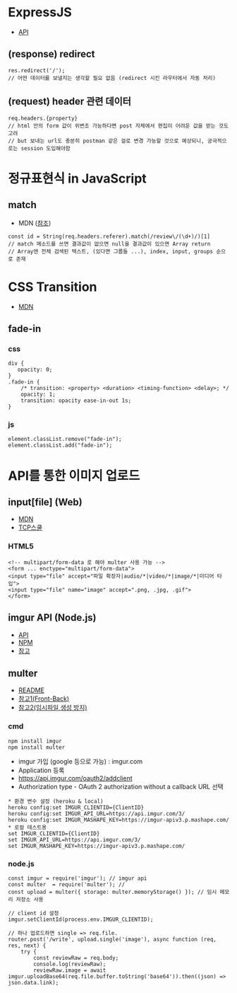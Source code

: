 # **ExpressJS**
* [API](http://expressjs.com/ko/4x/api.html#express)
## (response) redirect
```
res.redirect('/');
// 어떤 데이터를 보낼지는 생각할 필요 없음 (redirect 시킨 라우터에서 자동 처리)
```
## (request) header 관련 데이터
```
req.headers.{property}
// html 안의 form 값이 위변조 가능하다면 post 자체에서 편집이 어려운 값을 받는 것도 고려
// but 보내는 url도 충분히 postman 같은 걸로 변경 가능할 것으로 예상되니, 궁극적으로는 session 도입해야함
```
# **정규표현식 in JavaScript**
## match
* MDN ([참조](https://developer.mozilla.org/ko/docs/Web/JavaScript/Reference/Global_Objects/String/match))
```
const id = String(req.headers.referer).match(/review\/(\d+)/)[1]
// match 메소드를 쓰면 결과값이 없으면 null을 결과값이 있으면 Array return
// Array엔 전체 검색된 텍스트, (있다면 그룹들 ...), index, input, groups 순으로 존재
```
# **CSS Transition**
* [MDN](https://developer.mozilla.org/ko/docs/Web/CSS/CSS_Transitions/Using_CSS_transitions)
## fade-in
### css
```
div {
   opacity: 0;
}
.fade-in {
    /* transition: <property> <duration> <timing-function> <delay>; */
    opacity: 1;
    transition: opacity ease-in-out 1s;
}
```
### js
```
element.classList.remove("fade-in");
element.classList.add("fade-in");
```
# **API를 통한 이미지 업로드**
## input[file] (Web)
* [MDN](https://developer.mozilla.org/ko/docs/Web/HTML/Element/Input/file)
* [TCP스쿨](http://tcpschool.com/html-tag-attrs/input-accept)
### HTML5
```
<!-- multipart/form-data 로 해야 multer 사용 가능 -->
<form ... enctype="multipart/form-data">
<input type="file" accept="파일 확장자|audio/*|video/*|image/*|미디어 타입">
<input type="file" name="image" accept=".png, .jpg, .gif">
</form>
```
## imgur API (Node.js)
* [API](https://api.imgur.com/)
* [NPM](https://www.npmjs.com/package/imgur)
* [참고](https://thereclub.tistory.com/9)
## multer
* [README](https://github.com/expressjs/multer/blob/master/doc/README-ko.md)
* [참고1(Front-Back)](https://junspapa-itdev.tistory.com/27)
* [참고2(임시파일 생성 방지)](https://ivorycirrus.github.io/TIL/node.js-multipart-without-saving/)
### cmd
```
npm install imgur
npm install multer
```
* imgur 가입 (google 등으로 가능) : imgur.com
* Application 등록
* https://api.imgur.com/oauth2/addclient
* Authorization type - OAuth 2 authorization without a callback URL 선택
```
* 환경 변수 설정 (heroku & local)
heroku config:set IMGUR_CLIENTID={ClientID}
heroku config:set IMGUR_API_URL=https://api.imgur.com/3/
heroku config:set IMGUR_MASHAPE_KEY=https://imgur-apiv3.p.mashape.com/
* 로컬 테스트용
set IMGUR_CLIENTID={ClientID}
set IMGUR_API_URL=https://api.imgur.com/3/
set IMGUR_MASHAPE_KEY=https://imgur-apiv3.p.mashape.com/
```
### node.js
```
const imgur = require('imgur'); // imgur api
const multer  = require('multer'); // 
const upload = multer({ storage: multer.memoryStorage() }); // 임시 메모리 저장소 사용

// client id 설정
imgur.setClientId(process.env.IMGUR_CLIENTID);

// 하나 업로드하면 single => req.file.
router.post('/write', upload.single('image'), async function (req, res, next) {
    try {
        const reviewRaw = req.body;
        console.log(reviewRaw);
        reviewRaw.image = await imgur.uploadBase64(req.file.buffer.toString('base64')).then((json) => json.data.link);
```